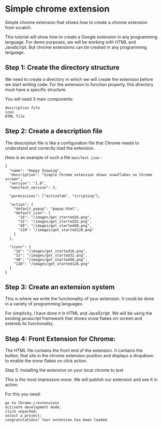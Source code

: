 # Simple chrome extension
Simple chrome extension that shows how to create a chrome extension from scratch.

This tutorial will show how to create a Google extension in any programming language. For demo purposes, we will be working with HTML and JavaScript. But chrome extensions can be created in any programming language.

## Step 1: Create the directory structure

We need to create a directory in which we will create the extension before we start writing code. For the extension to function properly, this directory must have a specific structure.

You will need 3 main components:

    description file
    icon
    HTML file


## Step 2: Create a description file

The description file is like a configuration file that Chrome needs to understand and correctly load the extension.

Here is an example of such a file `manifest.json` :

```
{
  "name": "Heppy Snowing",
  "description": "Simple Chrome extension shows snowflakes on Chrome screen",
  "version": "1.0",
  "manifest_version": 3,

  "permissions": ["activeTab", "scripting"],

  "action": {
    "default_popup": "popup.html",
    "default_icon": {
      "16": "/images/get_started16.png",
      "32": "/images/get_started32.png",
      "48": "/images/get_started48.png",
      "128": "/images/get_started128.png"
    }
  },

  "icons": {
    "16": "/images/get_started16.png",
    "32": "/images/get_started32.png",
    "48": "/images/get_started48.png",
    "128": "/images/get_started128.png"
  }
}

```

## Step 3: Create an extension system

This is where we write the functionality of your extension. It could be done in a variety of programming languages.

For simplicity, I have done it in HTML and JavaScript. We will be using the existing javascript framework that shows snow flakes on-screen and extends its functionality.

## Step 4: Front Extension for Chrome:

The HTML file contains the front end of the extension. It contains the button, that sits in the chrome extension position and displays a dropdown to enable the snow flakes on click action.

Step 5: Installing the extension on your local chrome to test


This is the most impressive move. We will publish our extension and see it in action.

For this you need:

    go to Chrome://extensions
    activate development mode;
    click unpacked;
    select a project;
    congratulations! Your extension has been loaded.
